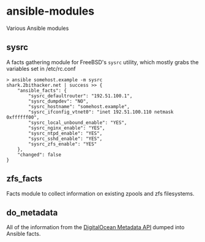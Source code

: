 # ansible-modules
Various Ansible modules

## sysrc

A facts gathering module for FreeBSD's `sysrc` utility, which mostly grabs the variables set in /etc/rc.conf

```
> ansible somehost.example -m sysrc
shark.2bithacker.net | success >> {
    "ansible_facts": {
        "sysrc_defaultrouter": "192.51.100.1",
        "sysrc_dumpdev": "NO",
        "sysrc_hostname": "somehost.example",
        "sysrc_ifconfig_vtnet0": "inet 192.51.100.110 netmask 0xffffff00",
        "sysrc_local_unbound_enable": "YES",
        "sysrc_nginx_enable": "YES",
        "sysrc_ntpd_enable": "YES",
        "sysrc_sshd_enable": "YES",
        "sysrc_zfs_enable": "YES"
    },
    "changed": false
}
```

## zfs_facts

Facts module to collect information on existing zpools and zfs filesystems.

## do_metadata

All of the information from the [DigitalOcean Metadata API](https://developers.digitalocean.com/documentation/metadata/) dumped into Ansible facts.
